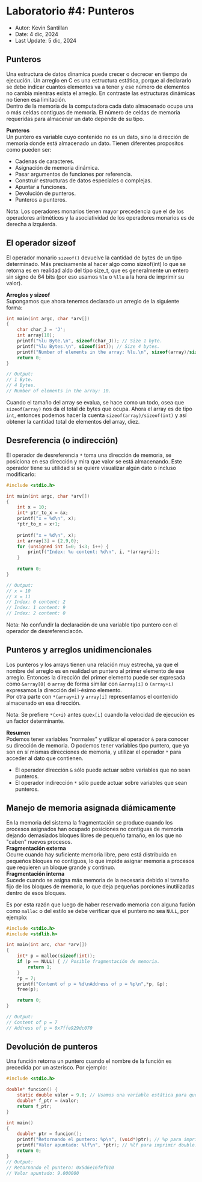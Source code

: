 # Laboratorio #4: Punteros
* Autor: Kevin Santillan
* Date: 4 dic, 2024
* Last Update: 5 dic, 2024


## Punteros

Una estructura de datos dínamica puede crecer o decrecer en tiempo de ejecución.
Un arreglo en C es una estructura estática, porque al declararlo se debe indicar cuantos elementos va a tener y ese número de elementos no cambia mientras exista el arreglo. En contraste las estructuras dinámicas no tienen esa limitación.<br>
Dentro de la memoria de la computadora cada dato almacenado ocupa una o más celdas contiguas de memoria. El número de celdas de memoria requeridas para almacenar un dato depende de su tipo.<br>

**Punteros**<br>
Un puntero es variable cuyo contenido no es un dato, sino la dirección de memoria donde está almacenado un dato. Tienen diferentes propositos como pueden ser:<br>
* Cadenas de caracteres.<br>
* Asignación de memoria dinámica.<br>
* Pasar argumentos de funciones por referencia.
* Construir estructuras de datos especiales o complejas.
* Apuntar a funciones.<br>
* Devolución de punteros.<br>
* Punteros a punteros.<br>

Nota: Los operadores monarios tienen mayor precedencia que el de los operadores aritméticos y la asociatividad de los operadores monarios es de derecha a izquierda.<br>

## El operador sizeof

El operador monario `sizeof()` devuelve la cantidad de bytes de un tipo determinado. Más precisamente al hacer algo como
sizeof(int) lo que se retorna es en realidad aldo del tipo size_t, que es generalmente un entero sin signo de 64 bits (por eso usamos `%lu` o `%llu` a la hora de imprimir su valor).

**Arreglos y sizeof**<br>
Supongamos que ahora tenemos declarado un arreglo de la siguiente forma:<br>

```c
int main(int argc, char *arv[])
{
    char char_J = 'J';
    int array[10];
    printf("%lu Byte.\n", sizeof(char_J)); // Size 1 byte.
    printf("%lu Bytes.\n", sizeof(int)); // Size 4 bytes.
    printf("Number of elements in the array: %lu.\n", sizeof(array)/sizeof(int));
    return 0;
}

// Output:
// 1 Byte.
// 4 Bytes.
// Number of elements in the array: 10.
```
Cuando el tamaño del array se evalua, se hace como un todo, osea que `sizeof(array)` nos da el total de bytes que ocupa. Ahora el array es de tipo `int`, entonces podemos hacer la cuenta `sizeof(array)/sizeof(int)` y así obtener la cantidad total de elementos del array, diez.<br>

## Desreferencia (o indirección)

El operador de desreferencia `*` toma una dirección de memoria, se posiciona en esa dirección y mira que valor se está almacenando. Este operador tiene su utilidad si se quiere visualizar algún dato o incluso modificarlo:

```c
#include <stdio.h>

int main(int argc, char *arv[])
{
    int x = 10;
    int* ptr_to_x = &x;
    printf("x = %d\n", x);
    *ptr_to_x = x+1;
    
    printf("x = %d\n", x);
    int array[3] = {2,9,0};
    for (unsigned int i=0; i<3; i++) {
        printf("Index: %u content: %d\n", i, *(array+i));
    }
    
    return 0;
}

// Output:
// x = 10
// x = 11
// Index: 0 content: 2
// Index: 1 content: 9
// Index: 2 content: 0
```

Nota: No confundir la declaración de una variable tipo puntero con el operador de desreferenciacón.<br>

## Punteros y arreglos unidimencionales

Los punteros y los arrays tienen una relación muy estrecha, ya que el nombre del arreglo es en realidad un puntero al primer elemento de ese arreglo. Entonces la dirección del primer elemento puede ser expresada como `&array[0]` o `array` de forma similar con `&array[i]` o `(array+i)` expresamos la dirección del i-ésimo elemento.<br>
Por otra parte con `*(array+i)` y `array[i]` representamos el contenido almacenado en esa dirección.<br>

Nota: Se prefiere `*(x+i)` antes que`x[i]` cuando la velocidad de ejecución es un factor determinante.<br>


**Resumen**<br>
Podemos tener variables "normales" y utilizar el operador `&` para conocer su dirección de memoria. O podemos tener variables tipo puntero, que ya son en sí mismas direcciones de memoria, y utilizar el operador `*` para acceder al dato que contienen.<br>
* El operador dirección `&` sólo puede actuar sobre variables que no sean punteros.<br>
* El operador indirección `*` sólo puede actuar sobre variables que sean punteros.<br>

## Manejo de memoria asignada diámicamente

En la memoria del sistema la fragmentación se produce cuando los procesos asignados han ocupado posiciones no contiguas de memoria dejando demasiados bloques libres de pequeño tamaño, en los que no "caben" nuevos procesos.<br>
**Fragmentación externa**<br>
Ocurre cuando hay suficiente memoria libre, pero está distribuida en pequeños bloques no contiguos, lo que impide asignar memoria a procesos que requieren un bloque grande y continuo.<br>
**Fragmentación interna**<br>
Sucede cuando se asigna más memoria de la necesaria debido al tamaño fijo de los bloques de memoria, lo que deja pequeñas porciones inutilizadas dentro de esos bloques.<br>

Es por esta razón que luego de haber reservado memoria con alguna fución como `malloc` o del estilo se debe verificar que el puntero no sea `NULL`, por ejemplo:<br>

```c
#include <stdio.h>
#include <stdlib.h>

int main(int arc, char *arv[])
{
	int* p = malloc(sizeof(int));
	if (p == NULL) { // Posible fragmentación de memoria.
		return 1;
	}
	*p = 7;
	printf("Content of p = %d\nAddress of p = %p\n",*p, &p);
	free(p);

	return 0;
}

// Output:
// Content of p = 7
// Address of p = 0x7ffe929dc070
```
## Devolución de punteros

Una función retorna un puntero cuando el nombre de la función es precedida por un asterisco. Por ejemplo:<br>
```c
#include <stdio.h>

double* funcion() {
    static double valor = 9.0; // Usamos una variable estática para que permanezca después de que la función termine.
    double* f_ptr = &valor;
    return f_ptr;
}

int main()
{
    double* ptr = funcion();
    printf("Retornando el puntero: %p\n", (void*)ptr); // %p para imprimir punteros.
    printf("Valor apuntado: %lf\n", *ptr); // %lf para imprimir double.
    return 0;
}
// Output:
// Retornando el puntero: 0x5d6e16fef010
// Valor apuntado: 9.000000
```

